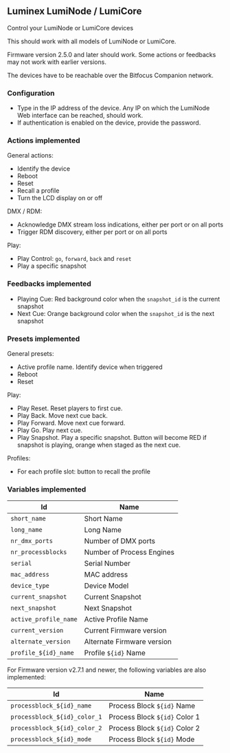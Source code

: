 ## Luminex LumiNode / LumiCore

Control your LumiNode or LumiCore devices

This should work with all models of LumiNode or LumiCore.

Firmware version 2.5.0 and later should work. Some actions or feedbacks may not work with earlier versions.

The devices have to be reachable over the Bitfocus Companion network.

### Configuration

- Type in the IP address of the device. Any IP on which the LumiNode Web interface can be reached, should work.
- If authentication is enabled on the device, provide the password.

### Actions implemented

General actions:

- Identify the device
- Reboot
- Reset
- Recall a profile
- Turn the LCD display on or off

DMX / RDM:

- Acknowledge DMX stream loss indications, either per port or on all ports
- Trigger RDM discovery, either per port or on all ports

Play:

- Play Control: `go`, `forward`, `back` and `reset`
- Play a specific snapshot

### Feedbacks implemented

- Playing Cue: Red background color when the `snapshot_id` is the current snapshot
- Next Cue: Orange background color when the `snapshot_id` is the next snapshot

### Presets implemented

General presets:

- Active profile name. Identify device when triggered
- Reboot
- Reset

Play:

- Play Reset. Reset players to first cue.
- Play Back. Move next cue back.
- Play Forward. Move next cue forward.
- Play Go. Play next cue.
- Play Snapshot. Play a specific snapshot. Button will become RED if snapshot is playing, orange when staged as the next cue.

Profiles:

- For each profile slot: button to recall the profile

### Variables implemented

| Id                    | Name                       |
| --------------------- | -------------------------- |
| `short_name`          | Short Name                 |
| `long_name`           | Long Name                  |
| `nr_dmx_ports`        | Number of DMX ports        |
| `nr_processblocks`    | Number of Process Engines  |
| `serial`              | Serial Number              |
| `mac_address`         | MAC address                |
| `device_type`         | Device Model               |
| `current_snapshot`    | Current Snapshot           |
| `next_snapshot`       | Next Snapshot              |
| `active_profile_name` | Active Profile Name        |
| `current_version`     | Current Firmware version   |
| `alternate_version`   | Alternate Firmware version |
| `profile_${id}_name`  | Profile `${id}` Name       |

For Firmware version v2.7.1 and newer, the following variables are also implemented:

| Id                           | Name                          |
| ---------------------------- | ----------------------------- |
| `processblock_${id}_name`    | Process Block `${id}` Name    |
| `processblock_${id}_color_1` | Process Block `${id}` Color 1 |
| `processblock_${id}_color_2` | Process Block `${id}` Color 2 |
| `processblock_${id}_mode`    | Process Block `${id}` Mode    |
